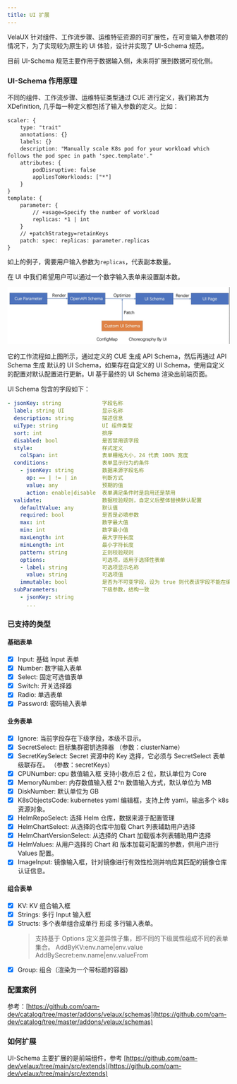 ```yaml
---
title: UI 扩展
---
```


VelaUX 针对组件、工作流步骤、运维特征资源的可扩展性，在可变输入参数项的情况下，为了实现较为原生的 UI 体验，设计并实现了 UI-Schema 规范。

目前 UI-Schema 规范主要作用于数据输入侧，未来将扩展到数据可视化侧。

### UI-Schema 作用原理

不同的组件、工作流步骤、运维特征类型通过 CUE 进行定义，我们称其为 XDefinition, 几乎每一种定义都包括了输入参数的定义。比如：

```cue
scaler: {
	type: "trait"
	annotations: {}
	labels: {}
	description: "Manually scale K8s pod for your workload which follows the pod spec in path 'spec.template'."
	attributes: {
		podDisruptive: false
		appliesToWorkloads: ["*"]
	}
}
template: {
	parameter: {
		// +usage=Specify the number of workload
		replicas: *1 | int
	}
	// +patchStrategy=retainKeys
	patch: spec: replicas: parameter.replicas
}
```

如上的例子，需要用户输入参数为`replicas`，代表副本数量。

在 UI 中我们希望用户可以通过一个数字输入表单来设置副本数。

![ui schema](../resources/ui-schema.jpg)

它的工作流程如上图所示，通过定义的 CUE 生成 API Schema，然后再通过 API Schema 生成 默认的 UI Schema，如果存在自定义的 UI Schema，使用自定义的配置对默认配置进行更新。UI 基于最终的 UI Schema 渲染出前端页面。

UI Schema 包含的字段如下：

```yaml
- jsonKey: string             字段名称
  label: string UI            显示名称
  description: string         描述信息
  uiType: string              UI 组件类型
  sort: int                   排序
  disabled: bool              是否禁用该字段
  style:                      样式定义
    colSpan: int              表单栅格大小，24 代表 100% 宽度
  conditions:                 表单显示行为的条件
    - jsonKey: string         数据来源字段名称
      op: == | != | in        判断方式
      value: any              预期的值
      action: enable|disable  表单满足条件时是启用还是禁用
  validate:                   数据校验规则，自定义后整体替换默认配置
    defaultValue: any         默认值
    required: bool            是否是必填参数
    max: int                  数字最大值
    min: int                  数字最小值
    maxLength: int            最大字符长度
    minLength: int            最小字符长度
    pattern: string           正则校验规则
    options:                  可选项，适用于选择性表单
    - label: string           可选项显示名称
      value: string           可选项值
    immutable: bool           是否为不可变字段，设为 true 则代表该字段不能在编辑中更改。
  subParameters:              下级参数，结构一致
    - jsonKey: string
      ...
```

### 已支持的类型

#### 基础表单

- [x] Input: 基础 Input 表单
- [x] Number: 数字输入表单
- [x] Select: 固定可选值表单
- [x] Switch: 开关选择器
- [x] Radio: 单选表单
- [x] Password: 密码输入表单

#### 业务表单

- [x] Ignore: 当前字段存在下级字段，本级不显示。
- [x] SecretSelect: 目标集群密钥选择器 （参数：clusterName）
- [x] SecretKeySelect: Secret 资源中的 Key 选择，它必须与 SecretSelect 表单级联存在。 （参数：secretKeys）
- [x] CPUNumber: cpu 数值输入框 支持小数点后 2 位，默认单位为 Core
- [x] MemoryNumber: 内存数值输入框 2^n 数值输入方式，默认单位为 MB
- [x] DiskNumber: 默认单位为 GB
- [x] K8sObjectsCode: kubernetes yaml 编辑框，支持上传 yaml，输出多个 k8s 资源对象。
- [x] HelmRepoSelect: 选择 Helm 仓库，数据来源于配置管理
- [x] HelmChartSelect: 从选择的仓库中加载 Chart 列表辅助用户选择
- [x] HelmChartVersionSelect: 从选择的 Chart 加载版本列表辅助用户选择
- [x] HelmValues: 从用户选择的 Chart 和 版本加载可配置的参数，供用户进行 Values 配置。
- [x] ImageInput: 镜像输入框，针对镜像进行有效性检测并响应其匹配的镜像仓库认证信息。

#### 组合表单

- [x] KV: KV 组合输入框
- [x] Strings: 多行 Input 输入框
- [x] Structs: 多个表单组合成单行 形成 多行输入表单。
  > 支持基于 Options 定义差异性子集，即不同的下级属性组成不同的表单集合。
  > AddByKV:env.name|env.value
  > AddBySecret:env.name|env.valueFrom
- [x] Group: 组合（渲染为一个带标题的容器)

### 配置案例

参考：[https://github.com/oam-dev/catalog/tree/master/addons/velaux/schemas](https://github.com/oam-dev/catalog/tree/master/addons/velaux/schemas)

### 如何扩展

UI-Schema 主要扩展的是前端组件，参考 [https://github.com/oam-dev/velaux/tree/main/src/extends](https://github.com/oam-dev/velaux/tree/main/src/extends)
